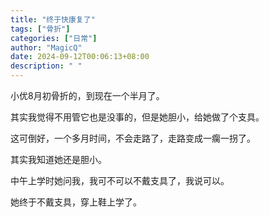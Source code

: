 ```yaml
---
title: "终于快康复了"
tags: ["骨折"]
categories: ["日常"]
author: "MagicQ"
date: 2024-09-12T00:06:13+08:00
description: " "
---
```


小优8月初骨折的，到现在一个半月了。

其实我觉得不用管它也是没事的，但是她胆小，给她做了个支具。

这可倒好，一个多月时间，不会走路了，走路变成一瘸一拐了。

其实我知道她还是胆小。

中午上学时她问我，我可不可以不戴支具了，我说可以。

她终于不戴支具，穿上鞋上学了。